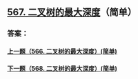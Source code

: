 ## [567. 二叉树的最大深度](https://leetcode-cn.com/problems/merge-two-sorted-lists/)（简单）





### 答案：



#### [上一题（566. 二叉树的最大深度）(简单)](https://github.com/sdwwld/leetCode/blob/master/src/main/java/com/wld/java/leetcode/leetCode0566.md)

#### [下一题（568. 二叉树的最大深度）(简单)](https://github.com/sdwwld/leetCode/blob/master/src/main/java/com/wld/java/leetcode/leetCode0568.md)
